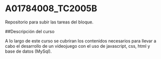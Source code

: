 # A01784008_TC2005B
Repositorio para subir las tareas del bloque.

##Descripción del curso

A lo largo de este curso se cubriran los contenidos necesarios para llevar 
a cabo el desarrollo de un videojuego con el uso de javascript, css, html 
y base de datos (MySql).
